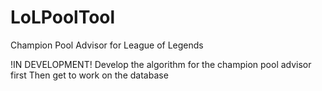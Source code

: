 # LoLPoolTool
Champion Pool Advisor for League of Legends

!IN DEVELOPMENT!
Develop the algorithm for the champion pool advisor first
Then get to work on the database
